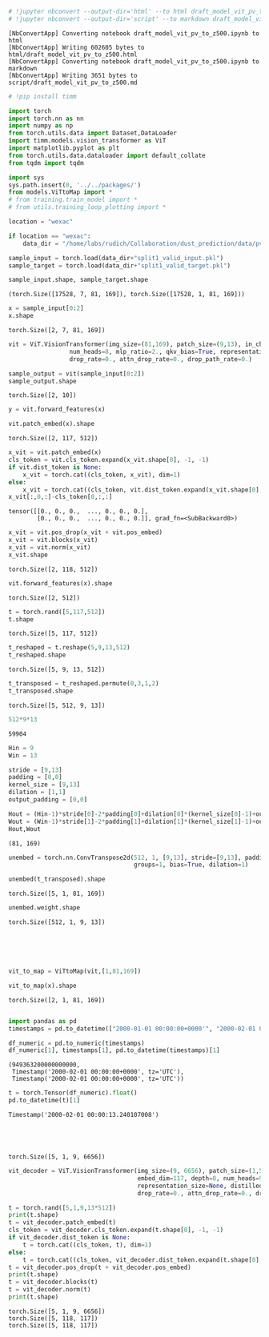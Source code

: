 ```python
# !jupyter nbconvert --output-dir='html' --to html draft_model_vit_pv_to_z500.ipynb
# !jupyter nbconvert --output-dir='script' --to markdown draft_model_vit_pv_to_z500.ipynb
```

    [NbConvertApp] Converting notebook draft_model_vit_pv_to_z500.ipynb to html
    [NbConvertApp] Writing 602605 bytes to html/draft_model_vit_pv_to_z500.html
    [NbConvertApp] Converting notebook draft_model_vit_pv_to_z500.ipynb to markdown
    [NbConvertApp] Writing 3651 bytes to script/draft_model_vit_pv_to_z500.md



```python
# !pip install timm
```


```python
import torch
import torch.nn as nn
import numpy as np
from torch.utils.data import Dataset,DataLoader
import timm.models.vision_transformer as ViT
import matplotlib.pyplot as plt
from torch.utils.data.dataloader import default_collate 
from tqdm import tqdm

import sys
sys.path.insert(0, '../../packages/')
from models.ViTtoMap import *
# from training.train_model import *
# from utils.training_loop_plotting import *

```


```python
location = "wexac"

if location == "wexac":
    data_dir = "/home/labs/rudich/Collaboration/dust_prediction/data/pv_to_z500_wide/datasets/"

sample_input = torch.load(data_dir+"split1_valid_input.pkl")
sample_target = torch.load(data_dir+"split1_valid_target.pkl")

```


```python
sample_input.shape, sample_target.shape
```




    (torch.Size([17528, 7, 81, 169]), torch.Size([17528, 1, 81, 169]))




```python
x = sample_input[0:2]
x.shape
```




    torch.Size([2, 7, 81, 169])




```python
vit = ViT.VisionTransformer(img_size=(81,169), patch_size=(9,13), in_chans=7, num_classes=10, embed_dim=512, depth=8,
                 num_heads=8, mlp_ratio=2., qkv_bias=True, representation_size=None, distilled=False,
                 drop_rate=0., attn_drop_rate=0., drop_path_rate=0.)
```


```python
sample_output = vit(sample_input[0:2])
sample_output.shape
```




    torch.Size([2, 10])




```python
y = vit.forward_features(x)
```


```python
vit.patch_embed(x).shape
```




    torch.Size([2, 117, 512])




```python
x_vit = vit.patch_embed(x)
cls_token = vit.cls_token.expand(x_vit.shape[0], -1, -1) 
if vit.dist_token is None:
    x_vit = torch.cat((cls_token, x_vit), dim=1)
else:
    x_vit = torch.cat((cls_token, vit.dist_token.expand(x_vit.shape[0], -1, -1), x), dim=1)
x_vit[:,0,:]-cls_token[0,:,:]
```




    tensor([[0., 0., 0.,  ..., 0., 0., 0.],
            [0., 0., 0.,  ..., 0., 0., 0.]], grad_fn=<SubBackward0>)




```python
x_vit = vit.pos_drop(x_vit + vit.pos_embed)
x_vit = vit.blocks(x_vit)
x_vit = vit.norm(x_vit)
x_vit.shape
```




    torch.Size([2, 118, 512])




```python
vit.forward_features(x).shape
```




    torch.Size([2, 512])




```python
t = torch.rand([5,117,512])
t.shape
```




    torch.Size([5, 117, 512])




```python
t_reshaped = t.reshape(5,9,13,512)
t_reshaped.shape
```




    torch.Size([5, 9, 13, 512])




```python
t_transposed = t_reshaped.permute(0,3,1,2)
t_transposed.shape
```




    torch.Size([5, 512, 9, 13])




```python
512*9*13
```




    59904




```python
Hin = 9
Win = 13
```


```python
stride = [9,13]
padding = [0,0]
kernel_size = [9,13]
dilation = [1,1]
output_padding = [0,0]
```


```python
Hout = (Hin-1)*stride[0]-2*padding[0]+dilation[0]*(kernel_size[0]-1)+output_padding[0]+1
Wout = (Win-1)*stride[1]-2*padding[1]+dilation[1]*(kernel_size[1]-1)+output_padding[1]+1
Hout,Wout
```




    (81, 169)




```python
unembed = torch.nn.ConvTranspose2d(512, 1, [9,13], stride=[9,13], padding=0, output_padding=0, 
                                   groups=1, bias=True, dilation=1)
```


```python
unembed(t_transposed).shape
```




    torch.Size([5, 1, 81, 169])




```python
unembed.weight.shape
```




    torch.Size([512, 1, 9, 13])




```python

```


```python

```


```python

```


```python

```


```python

```


```python
vit_to_map = ViTtoMap(vit,[1,81,169])
```


```python
vit_to_map(x).shape
```




    torch.Size([2, 1, 81, 169])




```python

```


```python
import pandas as pd
timestamps = pd.to_datetime(["2000-01-01 00:00:00+0000'", "2000-02-01 00:00:00+0000'"])

df_numeric = pd.to_numeric(timestamps)
df_numeric[1], timestamps[1], pd.to_datetime(timestamps)[1]
```




    (949363200000000000,
     Timestamp('2000-02-01 00:00:00+0000', tz='UTC'),
     Timestamp('2000-02-01 00:00:00+0000', tz='UTC'))




```python
t = torch.Tensor(df_numeric).float()
pd.to_datetime(t)[1]
```




    Timestamp('2000-02-01 00:00:13.240107008')




```python

```


```python

```


```python

```


```python

```




    torch.Size([5, 1, 9, 6656])




```python
vit_decoder = ViT.VisionTransformer(img_size=(9, 6656), patch_size=(1,512), in_chans=1, num_classes=10, 
                                    embed_dim=117, depth=8, num_heads=9, mlp_ratio=1., qkv_bias=True, 
                                    representation_size=None, distilled=False, 
                                    drop_rate=0., attn_drop_rate=0., drop_path_rate=0.)
```


```python
t = torch.rand([5,1,9,13*512])
print(t.shape)
t = vit_decoder.patch_embed(t)
cls_token = vit_decoder.cls_token.expand(t.shape[0], -1, -1)
if vit_decoder.dist_token is None:
    t = torch.cat((cls_token, t), dim=1)
else:
    t = torch.cat((cls_token, vit_decoder.dist_token.expand(t.shape[0], -1, -1), t), dim=1)
t = vit_decoder.pos_drop(t + vit_decoder.pos_embed)
print(t.shape)
t = vit_decoder.blocks(t)
t = vit_decoder.norm(t)
print(t.shape)
```

    torch.Size([5, 1, 9, 6656])
    torch.Size([5, 118, 117])
    torch.Size([5, 118, 117])



```python

```
